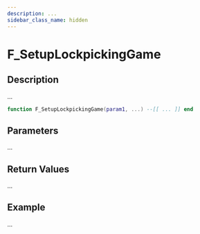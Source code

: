 ```yaml
---
description: ...
sidebar_class_name: hidden
---
```


# F_SetupLockpickingGame

## Description

...

```lua
function F_SetupLockpickingGame(param1, ...) --[[ ... ]] end
```

## Parameters

...

## Return Values

...

## Example

...

